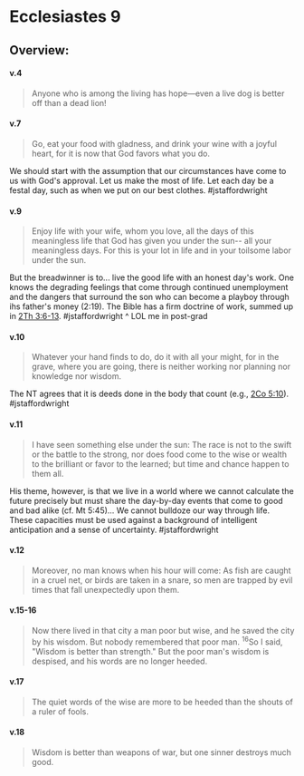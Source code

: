 # Ecclesiastes 9

## Overview:


#### v.4
>Anyone who is among the living has hope—even a live dog is better off than a dead lion!

#### v.7
>Go, eat your food with gladness, and drink your wine with a joyful heart, for it is now that God favors what you do.

We should start with the assumption that our circumstances have come to us with God's approval. Let us make the most of life. Let each day be a festal day, such as when we put on our best clothes.
#jstaffordwright 

#### v.9
>Enjoy life with your wife, whom you love, all the days of this meaningless life that God has given you under the sun-- all your meaningless days. For this is your lot in life and in your toilsome labor under the sun.

But the breadwinner is to... live the good life with an honest day's work. One knows the degrading feelings that come through continued unemployment and the dangers that surround the son who can become a playboy through ihs father's money (2:19). The Bible has a firm doctrine of work, summed up in [2Th 3:6-13](2Thess3).
#jstaffordwright ^ LOL me in post-grad

#### v.10
>Whatever your hand finds to do, do it with all your might, for in the grave, where you are going, there is neither working nor planning nor knowledge nor wisdom.

The NT agrees that it is deeds done in the body that count (e.g., [2Co 5:10](2Cor5#v.10)).
#jstaffordwright 

#### v.11
>I have seen something else under the sun: The race is not to the swift or the battle to the strong, nor does food come to the wise or wealth to the brilliant or favor to the learned; but time and chance happen to them all.

His theme, however, is that we live in a world where we cannot calculate the future precisely but must share the day-by-day events that come to good and bad alike (cf. Mt 5:45)... We cannot bulldoze our way through life. These capacities must be used against a background of intelligent anticipation and a sense of uncertainty.
#jstaffordwright 

#### v.12
>Moreover, no man knows when his hour will come: As fish are caught in a cruel net, or birds are taken in a snare, so men are trapped by evil times that fall unexpectedly upon them.

#### v.15-16
>Now there lived in that city a man poor but wise, and he saved the city by his wisdom. But nobody remembered that poor man. <sup>16</sup>So I said, "Wisdom is better than strength." But the poor man's wisdom is despised, and his words are no longer heeded.

#### v.17
>The quiet words of the wise are more to be heeded than the shouts of a ruler of fools.

#### v.18
>Wisdom is better than weapons of war, but one sinner destroys much good.






